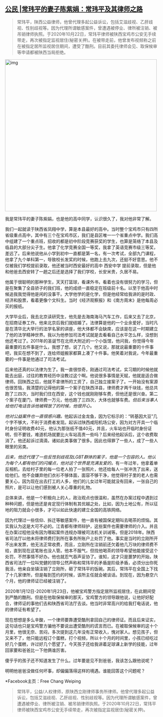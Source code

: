 <!--1604868373000-->
[公民 |常玮平的妻子陈紫娟：常玮平及其律师之路](https://chinadigitaltimes.net/chinese/2020/11/%e5%85%ac%e6%b0%91-%e5%b8%b8%e7%8e%ae%e5%b9%b3%e7%9a%84%e5%a6%bb%e5%ad%90%e9%99%88%e7%b4%ab%e5%a8%9f%ef%bc%9a%e5%b8%b8%e7%8e%ae%e5%b9%b3%e5%8f%8a%e5%85%b6%e5%be%8b%e5%b8%88%e4%b9%8b%e8%b7%af/)
------

<blockquote><p>常玮平，陕西公益律师，他曾代理多起公益诉讼，包括艾滋歧视、乙肝歧视、性别歧视等。因为代理所谓敏感案件，曾遭遇被停业、律所被注销、被吊销律师执照。于2020年10月22日，常玮平律师被陕西宝鸡市公安无手续带走，再次被指定监视居住(秘密关押)。在被带走前，他曾发布视频称之前在被指定居所监视居住期间，遭受了酷刑。目前其委托律师会见、取保候审等申请都被陕西当局拒绝。</p></blockquote><p><img class="aligncenter" src="https://scontent-sjc3-1.xx.fbcdn.net/v/t1.0-9/123250737_119501296617283_7038112344828086510_n.jpg?_nc_cat=100&amp;ccb=2&amp;_nc_sid=730e14&amp;_nc_ohc=qY1VTtwuB3QAX9Hj-lU&amp;_nc_ht=scontent-sjc3-1.xx&amp;oh=85dd515ed8820bcb08c441169e2134b0&amp;oe=5FCBFED7" alt="img" width="500"></p><p>我是常玮平的妻子陈紫娟，也是他的高中同学，认识很久了，我对他非常了解。</p><p>我们一起就读于陕西省凤翔中学，算是本县最好的高中。当时整个宝鸡市只有四所省级重点高中，其中有三个在宝鸡市区，我们是县区唯一一个省重点中学。我们高中组建了一个重点班，招收的都是初中阶段竞赛获奖的学生，也算是笼络了本县及临县的大部分尖子生。他拿了化学竞赛全国一等奖，我拿了英语竞赛市级三等奖，差远了。后来他说他从小学到初中一直都是第一名，有一次考试，全部九门课程，他拿了九个单科第一，导致校长发奖的时候，他跑上去九次，还挺不好意思。他不仅被我们学校提前录取，他还被当时西安最好的高中 西安中学 提前录取，但是他和他爸去西安转了一趟之后还是选择了我们学校，长安米贵，久居不易。</p><p>他属于很聪明的那种学生，天天打篮球，看课外书，看着也没有很努力的学习，但是在聚集了全县骄子的我们班，他的成绩一直稳定在班级前十名。以至于他高中时候追我我觉得他是闲的没事干。大学他学的是化学，但是他经常给我讲的是时政、经济和股票，看着更像个文科生。当时《经济观察报》和《南方周末》是他每周必买的报纸。</p><p>大学毕业后，我去北京读研究生，他先是去海南海马汽车工作，后来又去了北京，在招商证券工作。他来北京后我们就结婚了。法律算是他的一个业余爱好，当时凡是在清华北大举行的法学名家的讲座，他大体都不会缺席，应该是在这一时期建立了他的法学精神世界。我以为他参加司法考试就是去看看自己水平怎么样，没想到他还考过了。2011年的圣诞节在北师大附近的一个小饭馆，他问我，你觉得今年最重要的五件事是什么，我想了想，说了几个。他又说，那就说最重要的十件事吧，我实在想不到了，连给师姐搬家都算上凑了十件事。他笑着对我说，今年最重要的一件事是他通过了司法考试。</p><p>后来他还真的以法律为生了。我一直很惊奇，刚通过司法考试，实习期的时候他就能去出庭，过往的教育经历中没教过这个啊。他说很多事情是天赋，他就是适合做律师。回陕西之后，他就不拿律所的工资了，自己独立接案子了。一开始没有案源也很苦恼，我清楚的记得他的第一个案子在陕西洋县，律师费才两千块钱，他总共跑了三四次，当时我们住在西安，这个钱也就刚刚够车费，但他还是很兴奋。第二个案子在厦门，律师费一万元，他也跑了三四次，大体也就够车费。<em>但后来当事人给他打电话告诉他被释放了的时候，他很开心。</em></p><p><em>他对公益案件也一直很感兴趣。</em>他起诉过金龙鱼，因为它标示的：“转基因大豆”几个字不够大，不利于消费者发现。起诉过陕西咸阳机场公安，因为对方开具一个临时身份证明收费40元，他认为那张纸不值40元，并且，火车站也开临时身份证明，但不要钱，难道机场就要比火车站高贵一些吗？后来经他起诉后，这个收费取消了。他还起诉过滴滴，诸如此类事做了很多。因此也得罪了一些人，成了一些人眼里的另类。</p><p><em>后来，他还代理了一些反性别歧视及LGBT群体的案子，他是一个包容的人。他认为每个人都有他们的闪耀点，他对这个世界是充满友爱的。</em>有一年过年，他拿着单反相机，去给村子里的每一位老人拍了一张照片，他还给每人一张冲洗了出来，送给他们。他不会嫌弃他们衣衫不够体面，面容不够干净，他觉得村子里的老人也需要关心，因为现在出去打工的人多，他们的儿女过年可能就没有回来，一张自己的照片，是可以让他们感到被人关心尊重的礼物。</p><p>总体来讲，他是一个积极向上的人，政治观点也很温和，虽然在办案过程中遇到过种种问题，但是他还是肯定现行体制有其优越之处，比如，因为土地公有，所以征地的阻力就会小很多，才可以如此快速的建立全国的高铁网络。</p><p>因为代理过一些信仰、拆迁等敏感案件，他一直有被国保定期叫去喝茶的烦恼。其实我认为这是大可不必的。江青都有律师辩护，这些案件也需要律师的介入。并且在办案过程他没有因为哪起案件违规办理被司法机关训诫等。但是2018年。陕西省司法厅以他未将律师费打到所在事务所账户上处罚了他。事实是当时的立刚所开不出来发票，他无法正常收费，而且，立刚所在注销前还欠着他几万块的律师费不给，直到现在这笔账也没人管。他本不服气，但找他喝茶的领导希望他能接受这个处罚，不然事情不好办。他也就忍气吞声妥协了。谁知，这才只是噩梦的开始，陕西省司法厅一位叫党健的领导公然声称和常玮平的矛盾是阶级矛盾，必须分出你死我活，他亲自坐镇注销了立刚所，砸了常玮平的饭碗。其后，常玮平在全国上下找了十几家律所，但是每到签约的时候，该所主任就会被谈话。到现在，因为悬空六个月，他的律师证已经被注销了。</p><p>2020年1月12日-2020年1月23日，他被宝鸡警方指定居所监视居住，在此期间受到严酷的酷刑。但是在他取保候审的那天，宝鸡警方的领导跟他说，让他好好配合，律师证的事他们去和陕西省司法厅去谈。他当时非常高兴的给我打电话说，他的律师证有希望了。</p><p>现在想想是多么辛酸，一个律师要靠遭受酷刑拿回自己的律师证。而且后来证实，这句话也只是宝鸡警方骗他不要说出遭受酷刑的谎言而已。在被取保候审的这十个月里，他很无奈、苦闷，多次提到这几年没有正常收入，愧对家人。想见孩子，但又来不了，他只能远程订个蛋糕，打个视频，所以十个月的时间里，小孩已经吃过好几个蛋糕，许过好几个愿望了。今天孩子还给我讲着足球课上新学的技能，过年回家要和爸爸比一下他俩谁厉害。</p><p>傻乎乎的孩子还不知道发生了什么。过年要是见不到爸爸，我该怎么跟他说呢？</p><p>明明他爸爸没做任何坏事，却偏偏落得这样的境遇。谁能回答这个问题呢？</p><p>*Facebook主页：Free Chang Weiping</p><blockquote><p>常玮平，公益/人权律师，原陕西立刚律师事务所律师。他曾代理多起公益诉讼，包括艾滋歧视、乙肝歧视、性别歧视等。因为代理所谓敏感案件，曾遭遇被停业、律所被注销、被吊销律师执照。于2020年10月22日，常玮平律师被陕西宝鸡市公安无手续带走，再次被指定监视居住(秘密关押)。</p></blockquote>
